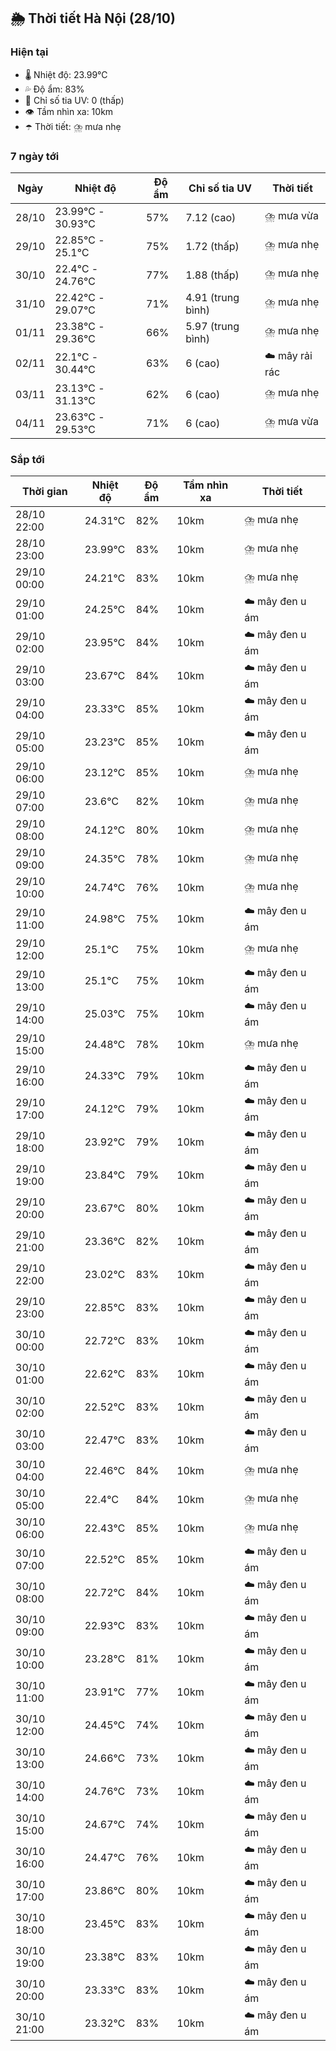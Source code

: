 ## 🌦️ Thời tiết Hà Nội (28/10)

### Hiện tại

- 🌡️ Nhiệt độ: 23.99℃
- 💦 Độ ẩm: 83%
- 🌟 Chỉ số tia UV: 0 (thấp)
- 👁️ Tầm nhìn xa: 10km
- ☂️ Thời tiết: ⛈️ mưa nhẹ

### 7 ngày tới

| Ngày | Nhiệt độ | Độ ẩm | Chỉ số tia UV | Thời tiết |
| --- | --- | --- | --- | --- |
| 28/10 | 23.99℃ - 30.93℃ | 57% | 7.12 (cao) | ⛈️ mưa vừa |
| 29/10 | 22.85℃ - 25.1℃ | 75% | 1.72 (thấp) | ⛈️ mưa nhẹ |
| 30/10 | 22.4℃ - 24.76℃ | 77% | 1.88 (thấp) | ⛈️ mưa nhẹ |
| 31/10 | 22.42℃ - 29.07℃ | 71% | 4.91 (trung bình) | ⛈️ mưa nhẹ |
| 01/11 | 23.38℃ - 29.36℃ | 66% | 5.97 (trung bình) | ⛈️ mưa nhẹ |
| 02/11 | 22.1℃ - 30.44℃ | 63% | 6 (cao) | ☁️ mây rải rác |
| 03/11 | 23.13℃ - 31.13℃ | 62% | 6 (cao) | ⛈️ mưa nhẹ |
| 04/11 | 23.63℃ - 29.53℃ | 71% | 6 (cao) | ⛈️ mưa vừa |

### Sắp tới

| Thời gian | Nhiệt độ | Độ ẩm | Tầm nhìn xa | Thời tiết |
| --- | --- | --- | --- | --- |
| 28/10 22:00 | 24.31℃ | 82% | 10km | ⛈️ mưa nhẹ |
| 28/10 23:00 | 23.99℃ | 83% | 10km | ⛈️ mưa nhẹ |
| 29/10 00:00 | 24.21℃ | 83% | 10km | ⛈️ mưa nhẹ |
| 29/10 01:00 | 24.25℃ | 84% | 10km | ☁️ mây đen u ám |
| 29/10 02:00 | 23.95℃ | 84% | 10km | ☁️ mây đen u ám |
| 29/10 03:00 | 23.67℃ | 84% | 10km | ☁️ mây đen u ám |
| 29/10 04:00 | 23.33℃ | 85% | 10km | ☁️ mây đen u ám |
| 29/10 05:00 | 23.23℃ | 85% | 10km | ☁️ mây đen u ám |
| 29/10 06:00 | 23.12℃ | 85% | 10km | ⛈️ mưa nhẹ |
| 29/10 07:00 | 23.6℃ | 82% | 10km | ⛈️ mưa nhẹ |
| 29/10 08:00 | 24.12℃ | 80% | 10km | ⛈️ mưa nhẹ |
| 29/10 09:00 | 24.35℃ | 78% | 10km | ⛈️ mưa nhẹ |
| 29/10 10:00 | 24.74℃ | 76% | 10km | ⛈️ mưa nhẹ |
| 29/10 11:00 | 24.98℃ | 75% | 10km | ☁️ mây đen u ám |
| 29/10 12:00 | 25.1℃ | 75% | 10km | ⛈️ mưa nhẹ |
| 29/10 13:00 | 25.1℃ | 75% | 10km | ☁️ mây đen u ám |
| 29/10 14:00 | 25.03℃ | 75% | 10km | ☁️ mây đen u ám |
| 29/10 15:00 | 24.48℃ | 78% | 10km | ⛈️ mưa nhẹ |
| 29/10 16:00 | 24.33℃ | 79% | 10km | ☁️ mây đen u ám |
| 29/10 17:00 | 24.12℃ | 79% | 10km | ☁️ mây đen u ám |
| 29/10 18:00 | 23.92℃ | 79% | 10km | ☁️ mây đen u ám |
| 29/10 19:00 | 23.84℃ | 79% | 10km | ☁️ mây đen u ám |
| 29/10 20:00 | 23.67℃ | 80% | 10km | ☁️ mây đen u ám |
| 29/10 21:00 | 23.36℃ | 82% | 10km | ☁️ mây đen u ám |
| 29/10 22:00 | 23.02℃ | 83% | 10km | ☁️ mây đen u ám |
| 29/10 23:00 | 22.85℃ | 83% | 10km | ☁️ mây đen u ám |
| 30/10 00:00 | 22.72℃ | 83% | 10km | ☁️ mây đen u ám |
| 30/10 01:00 | 22.62℃ | 83% | 10km | ☁️ mây đen u ám |
| 30/10 02:00 | 22.52℃ | 83% | 10km | ☁️ mây đen u ám |
| 30/10 03:00 | 22.47℃ | 83% | 10km | ☁️ mây đen u ám |
| 30/10 04:00 | 22.46℃ | 84% | 10km | ⛈️ mưa nhẹ |
| 30/10 05:00 | 22.4℃ | 84% | 10km | ⛈️ mưa nhẹ |
| 30/10 06:00 | 22.43℃ | 85% | 10km | ⛈️ mưa nhẹ |
| 30/10 07:00 | 22.52℃ | 85% | 10km | ☁️ mây đen u ám |
| 30/10 08:00 | 22.72℃ | 84% | 10km | ☁️ mây đen u ám |
| 30/10 09:00 | 22.93℃ | 83% | 10km | ☁️ mây đen u ám |
| 30/10 10:00 | 23.28℃ | 81% | 10km | ☁️ mây đen u ám |
| 30/10 11:00 | 23.91℃ | 77% | 10km | ☁️ mây đen u ám |
| 30/10 12:00 | 24.45℃ | 74% | 10km | ☁️ mây đen u ám |
| 30/10 13:00 | 24.66℃ | 73% | 10km | ☁️ mây đen u ám |
| 30/10 14:00 | 24.76℃ | 73% | 10km | ☁️ mây đen u ám |
| 30/10 15:00 | 24.67℃ | 74% | 10km | ☁️ mây đen u ám |
| 30/10 16:00 | 24.47℃ | 76% | 10km | ☁️ mây đen u ám |
| 30/10 17:00 | 23.86℃ | 80% | 10km | ☁️ mây đen u ám |
| 30/10 18:00 | 23.45℃ | 83% | 10km | ☁️ mây đen u ám |
| 30/10 19:00 | 23.38℃ | 83% | 10km | ☁️ mây đen u ám |
| 30/10 20:00 | 23.33℃ | 83% | 10km | ☁️ mây đen u ám |
| 30/10 21:00 | 23.32℃ | 83% | 10km | ☁️ mây đen u ám |
